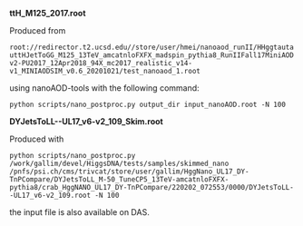 **ttH_M125_2017.root**

Produced from

```root://redirector.t2.ucsd.edu//store/user/hmei/nanoaod_runII/HHggtautauttHJetToGG_M125_13TeV_amcatnloFXFX_madspin_pythia8_RunIIFall17MiniAODv2-PU2017_12Apr2018_94X_mc2017_realistic_v14-v1_MINIAODSIM_v0.6_20201021/test_nanoaod_1.root```

using nanoAOD-tools with the following command:

```
python scripts/nano_postproc.py output_dir input_nanoAOD.root -N 100
```

**DYJetsToLL--UL17_v6-v2_109_Skim.root**

Produced with

```
python scripts/nano_postproc.py /work/gallim/devel/HiggsDNA/tests/samples/skimmed_nano /pnfs/psi.ch/cms/trivcat/store/user/gallim/HggNano_UL17_DY-TnPCompare/DYJetsToLL_M-50_TuneCP5_13TeV-amcatnloFXFX-pythia8/crab_HggNANO_UL17_DY-TnPCompare/220202_072553/0000/DYJetsToLL--UL17_v6-v2_109.root -N 100
```

the input file is also available on DAS.
